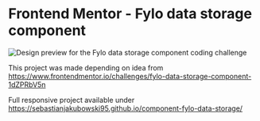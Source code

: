 # Frontend Mentor - Fylo data storage component

![Design preview for the Fylo data storage component coding challenge](./design/desktop-preview.jpg)

This project was made depending on idea from https://www.frontendmentor.io/challenges/fylo-data-storage-component-1dZPRbV5n

Full responsive project available under https://sebastianjakubowski95.github.io/component-fylo-data-storage/
